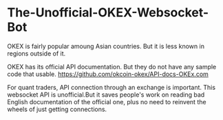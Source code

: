 # The-Unofficial-OKEX-Websocket-Bot

OKEX is fairly popular amoung Asian countries. But it is less known in regions outside of it. 

OKEX has its official API documentation. But they do not have any sample code that usable. 
https://github.com/okcoin-okex/API-docs-OKEx.com

For quant traders, API connection through an exchange is important. This websocket API is unofficial.But it saves people's work on reading bad English documentation of the official one, plus no need to reinvent the wheels of just getting connections.   
